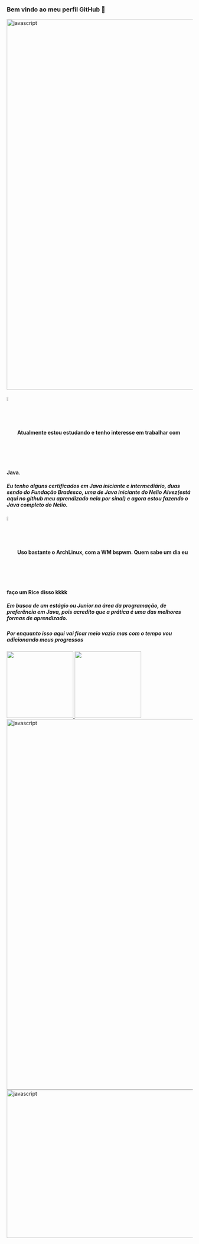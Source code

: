 <h3> Bem vindo ao meu perfil GitHub 👋</h3>

<img align="center" src="https://user-images.githubusercontent.com/73097560/115834477-dbab4500-a447-11eb-908a-139a6edaec5c.gif" alt="javascript" width="1000"/>
<h4><img src="https://cdn.jsdelivr.net/gh/devicons/devicon/icons/java/java-original-wordmark.svg" align="center" width = 5%; height = 5%> Atualmente estou estudando e tenho interesse em trabalhar com Java.</h4>
<h5>Eu tenho alguns certificados em Java iniciante e intermediário, duas sendo do Fundação Bradesco, uma de Java iniciante do Nelio Alvez(está aqui no github meu aprendizado nela por sinal) e agora estou fazendo o Java completo do Nelio. </h4>
<h4><img src="https://seeklogo.com/images/A/archlinux-logo-1159446C2C-seeklogo.com.png" align="center" width = 5%; height = 5%>
Uso bastante o ArchLinux, com a WM bspwm. Quem sabe um dia eu faço um Rice disso kkkk </h4>
<h5> Em busca de um estágio ou Junior na área da programação, de preferência em Java, pois acredito que a prática é uma das melhores formas de aprendizado. </4>

<h5>Por enquanto isso aqui vai ficar meio vazio mas com o tempo vou adicionando meus progressos</h3>

<div>
<a href="https://github.com/Akom4n">
<img height="180em" src="https://github-readme-stats.vercel.app/api/top-langs/?Akom4n&layout=compact&langs_count=7&theme=dracula"/>
<img height="180em" src="https://github-readme-stats.vercel.app/api?username=Akom4n&show_icons=true&theme=dracula&include_all_commits=true&count_private=true"/>
</div>

<img align="center" src="https://user-images.githubusercontent.com/73097560/115834477-dbab4500-a447-11eb-908a-139a6edaec5c.gif" alt="javascript" width="1000"/>


<img align="center" src="https://media.tenor.com/PkFNozAi-24AAAAC/futurama-philip-fry.gif" alt="javascript" width="1000" height="400"/>


<!---
Akom4n/Akom4n is a ✨ special ✨ repository because its `README.md` (this file) appears on your GitHub profile.
You can click the Preview link to take a look at your changes.
--->
